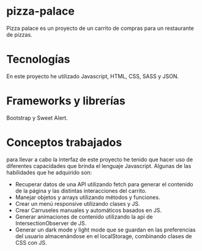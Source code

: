 # pizza-palace
Pizza palace es un proyecto de un carrito de compras para un restaurante de pizzas.

# Tecnologías
En este proyecto he utilizado Javascript, HTML, CSS, SASS y JSON.

# Frameworks y librerías
Bootstrap y Sweet Alert.

# Conceptos trabajados
para llevar a cabo la interfaz de este proyecto he tenido que hacer uso de diferentes capacidades que brinda el lenguaje Javascript.
Algunas de las habilidades que he adquirido son:
- Recuperar datos de una API utilizando fetch para generar el contenido de la página y las distintas interacciones del carrito.
- Manejar objetos y arrays utilizando métodos y funciones.
- Crear un menú responsive utilizando clases y JS.
- Crear Carruseles manuales y automáticos basados en JS.
- Generar animaciones de contenido utilizando la api de IntersectionObserver de JS.
- Generar un dark mode y light mode que se guardan en las preferencias del usuario almacenándose en el localStorage, combinando clases de CSS con JS.
